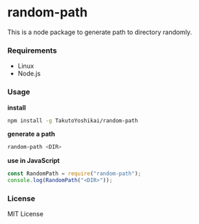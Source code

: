 # random-path
This is a node package to generate path to directory randomly.

### Requirements
* Linux
* Node.js

### Usage
**install**
```bash
npm install -g TakutoYoshikai/random-path
```

**generate a path**
```bash
random-path <DIR>
```

**use in JavaScript**
```javascript
const RandomPath = require("random-path");
console.log(RandomPath("<DIR>"));
```

### License
MIT License
